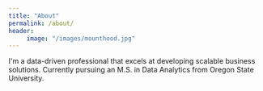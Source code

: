 ```yaml
---
title: "About"
permalink: /about/
header:
     image: "/images/mounthood.jpg"
---
```


I'm a data-driven professional that excels at developing scalable business solutions. Currently pursuing an M.S. in Data Analytics from Oregon State University. 